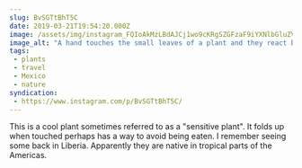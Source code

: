 ```yaml
---
slug: BvSGTtBhT5C
date: 2019-03-21T19:54:20.000Z
image: /assets/img/instagram_FQIoAkMzLBdAJCj1wo9cKRgSZGFzaF9iYXNlbGluZV8xX3YxEQB16gcA_18027305035123835.mp4
image_alt: "A hand touches the small leaves of a plant and they react by folding tight against each other."
tags:
 - plants
 - travel
 - Mexico
 - nature
syndication:
 - https://www.instagram.com/p/BvSGTtBhT5C/
---
```


This is a cool plant sometimes referred to as a "sensitive plant". It folds up when touched perhaps has a way to avoid being eaten. I remember seeing some back in Liberia. Apparently they are native in tropical parts of the Americas.
